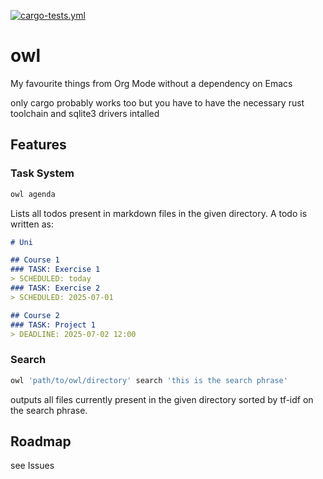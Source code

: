 [![cargo-tests.yml](https://github.com/bendermeister/owl/actions/workflows/rust.yml/badge.svg)](https://github.com/bendermeister/owl/actions/workflows/rust.yml)
# owl
My favourite things from Org Mode without a dependency on Emacs

only cargo probably works too but you have to have the necessary rust toolchain and sqlite3 drivers intalled

## Features
### Task System
```sh
owl agenda
```
Lists all todos present in markdown files in the given directory. A todo is written as: 

```markdown
# Uni

## Course 1
### TASK: Exercise 1
> SCHEDULED: today
### TASK: Exercise 2
> SCHEDULED: 2025-07-01

## Course 2
### TASK: Project 1
> DEADLINE: 2025-07-02 12:00
```

### Search
```sh
owl 'path/to/owl/directory' search 'this is the search phrase'
```

outputs all files currently present in the given directory sorted by tf-idf on the search phrase.

## Roadmap
see Issues
